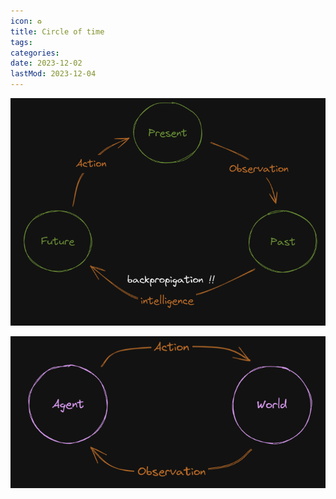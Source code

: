 ```yaml
---
icon: ♻️
title: Circle of time
tags:
categories:
date: 2023-12-02
lastMod: 2023-12-04
---
```

![image.png](/assets/image_1701675059205_0.png)

![image.png](/assets/image_1701675093815_0.png)
